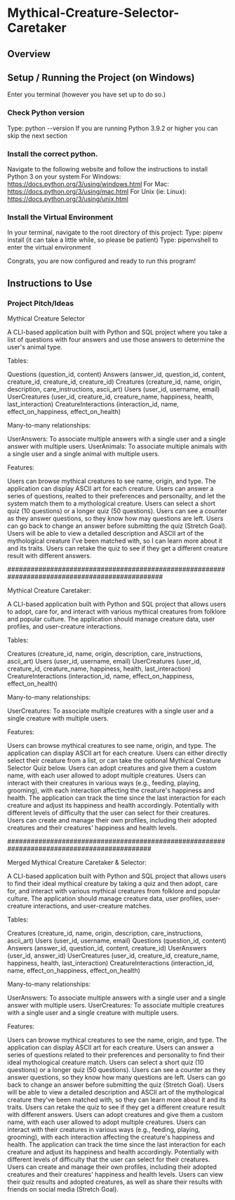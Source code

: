 # Mythical-Creature-Selector-Caretaker

## Overview


## Setup / Running the Project (on Windows)
Enter you terminal (however you have set up to do so.)

### Check Python version
Type: python --version
If you are running Python 3.9.2 or higher you can skip the next section

### Install the correct python. 
Navigate to the following website and follow the instructions to install Python 3 on your system
For Windows:
https://docs.python.org/3/using/windows.html
For Mac:
https://docs.python.org/3/using/mac.html
For Unix (ie: Linux):
https://docs.python.org/3/using/unix.html

### Install the Virtual Environment
In your terminal, navigate to the root directory of this project:
Type: pipenv install
(it can take a little while, so please be patient)
Type: pipenvshell to enter the virtual environment

Congrats, you are now configured and ready to run this program!

## Instructions to Use


### Project Pitch/Ideas 

Mythical Creature Selector

A CLI-based application built with Python and SQL project where you take a list of questions with four answers and use those answers to determine the user's animal type.

Tables:

Questions (question_id, content)
Answers (answer_id, question_id, content, creature_id, creature_id, creature_id)
Creatures (creature_id, name, origin, description, care_instructions, ascii_art)
Users (user_id, username, email)
UserCreatures (user_id, creature_id, creature_name, happiness, health, last_interaction)
CreatureInteractions (interaction_id, name, effect_on_happiness, effect_on_health)

Many-to-many relationships:

UserAnswers: To associate multiple answers with a single user and a single answer with multiple users.
UserAnimals: To associate multiple animals with a single user and a single animal with multiple users.

Features:

Users can browse mythical creatures to see name, origin, and type.
The application can display ASCII art for each creature.
Users can answer a series of questions, realted to their preferences and personailty, and let the system match them to a mythological creature.
Users can select a short quiz (10 questions) or a longer quiz (50 questions).
Users can see a counter as they answer questions, so they know how may questions are left. 
Users can go back to change an answer before submitting the quiz (Stretch Goal).
Users will be able to view a detailed description and ASCII art of the mythological creature I've been matched with, so I can learn more about it and its traits.
Users can retake the quiz to see if they get a different creature result with different answers.

################################################################################################

Mythical Creature Caretaker:

A CLI-based application built with Python and SQL project that allows users to adopt, care for, and interact with various mythical creatures from folklore and popular culture. The application should manage creature data, user profiles, and user-creature interactions.

Tables:

Creatures (creature_id, name, origin, description, care_instructions, ascii_art)
Users (user_id, username, email)
UserCreatures (user_id, creature_id, creature_name, happiness, health, last_interaction)
CreatureInteractions (interaction_id, name, effect_on_happiness, effect_on_health)

Many-to-many relationships:

UserCreatures: To associate multiple creatures with a single user and a single creature with multiple users.

Features:

Users can browse mythical creatures to see name, origin, and type.
The application can display ASCII art for each creature.
Users can either directly select their creature from a list, or can take the optional Mythical Creature Selector Quiz below.
Users can adopt creatures and give them a custom name, with each user allowed to adopt multiple creatures.
Users can interact with their creatures in various ways (e.g., feeding, playing, grooming), with each interaction affecting the creature's happiness and health.
The application can track the time since the last interaction for each creature and adjust its happiness and health accordingly. Potentially with different levels of difficulty that the user can select for their creatures.
Users can create and manage their own profiles, including their adopted creatures and their creatures' happiness and health levels.

#############################################################################################

Merged Mythical Creature Caretaker & Selector:

A CLI-based application built with Python and SQL project that allows users to find their ideal mythical creature by taking a quiz and then adopt, care for, and interact with various mythical creatures from folklore and popular culture. The application should manage creature data, user profiles, user-creature interactions, and user-creature matches.

Tables:

Creatures (creature_id, name, origin, description, care_instructions, ascii_art)
Users (user_id, username, email)
Questions (question_id, content)
Answers (answer_id, question_id, content, creature_id)
UserAnswers (user_id, answer_id)
UserCreatures (user_id, creature_id, creature_name, happiness, health, last_interaction)
CreatureInteractions (interaction_id, name, effect_on_happiness, effect_on_health)

Many-to-many relationships:

UserAnswers: To associate multiple answers with a single user and a single answer with multiple users.
UserCreatures: To associate multiple creatures with a single user and a single creature with multiple users.

Features:

Users can browse mythical creatures to see the name, origin, and type.
The application can display ASCII art for each creature.
Users can answer a series of questions related to their preferences and personality to find their ideal mythological creature match.
Users can select a short quiz (10 questions) or a longer quiz (50 questions).
Users can see a counter as they answer questions, so they know how many questions are left.
Users can go back to change an answer before submitting the quiz (Stretch Goal).
Users will be able to view a detailed description and ASCII art of the mythological creature they've been matched with, so they can learn more about it and its traits.
Users can retake the quiz to see if they get a different creature result with different answers.
Users can adopt creatures and give them a custom name, with each user allowed to adopt multiple creatures.
Users can interact with their creatures in various ways (e.g., feeding, playing, grooming), with each interaction affecting the creature's happiness and health.
The application can track the time since the last interaction for each creature and adjust its happiness and health accordingly. Potentially with different levels of difficulty that the user can select for their creatures.
Users can create and manage their own profiles, including their adopted creatures and their creatures' happiness and health levels.
Users can view their quiz results and adopted creatures, as well as share their results with friends on social media (Stretch Goal).
